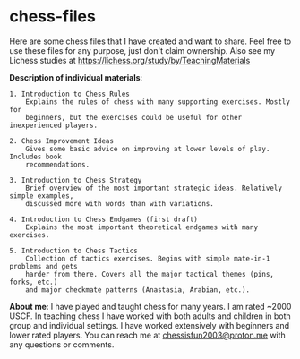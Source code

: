 # chess-files
Here are some chess files that I have created and want to share. Feel free to use these files for any purpose, just don't claim ownership. Also see my Lichess studies at https://lichess.org/study/by/TeachingMaterials

**Description of individual materials**:

    1. Introduction to Chess Rules
        Explains the rules of chess with many supporting exercises. Mostly for
        beginners, but the exercises could be useful for other inexperienced players.

    2. Chess Improvement Ideas
        Gives some basic advice on improving at lower levels of play. Includes book
        recommendations.
    
    3. Introduction to Chess Strategy
        Brief overview of the most important strategic ideas. Relatively simple examples,
        discussed more with words than with variations.

    4. Introduction to Chess Endgames (first draft)
        Explains the most important theoretical endgames with many exercises.

    5. Introduction to Chess Tactics
        Collection of tactics exercises. Begins with simple mate-in-1 problems and gets
        harder from there. Covers all the major tactical themes (pins, forks, etc.)
        and major checkmate patterns (Anastasia, Arabian, etc.).
            
**About me**: I have played and taught chess for many years. I am rated ~2000 USCF. In teaching chess I have worked with both adults and children in both group and individual settings. I have worked extensively with beginners and lower rated players. You can reach me at chessisfun2003@proton.me with any questions or comments.
